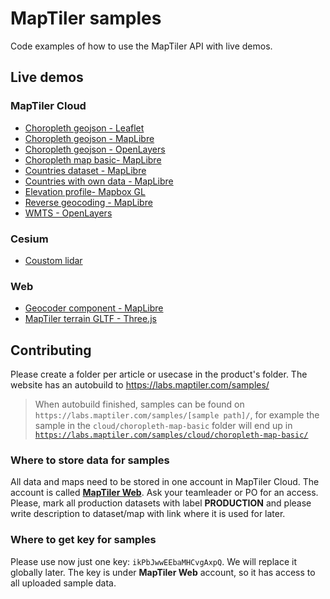 # MapTiler samples

Code examples of how to use the MapTiler API with live demos.

## Live demos
### MapTiler Cloud

- [Choropleth geojson - Leaflet](https://labs.maptiler.com/samples/cloud/choropleth-geojson-leaflet/)
- [Choropleth geojson - MapLibre](https://labs.maptiler.com/samples/cloud/choropleth-geojson-maplibre/)
- [Choropleth geojson - OpenLayers](https://labs.maptiler.com/samples/cloud/choropleth-geojson-openlayers/)
- [Choropleth map basic- MapLibre](https://labs.maptiler.com/samples/cloud/choropleth-map-basic/)
- [Countries dataset - MapLibre](https://labs.maptiler.com/samples/cloud/countries-dataset/)
- [Countries with own data - MapLibre](https://labs.maptiler.com/samples/cloud/countries-with-own-data/)
- [Elevation profile- Mapbox GL](https://labs.maptiler.com/samples/cloud/elevation-profile/)
- [Reverse geocoding - MapLibre](https://labs.maptiler.com/samples/cloud/reverse-geocoding-maplibre/)
- [WMTS - OpenLayers](https://labs.maptiler.com/samples/cloud/wmts-openlayers/)

### Cesium

- [Coustom lidar](https://labs.maptiler.com/samples/cesium/custom-lidar/)

### Web

- [Geocoder component - MapLibre](https://labs.maptiler.com/samples/web/geocoder-component/)
- [MapTiler terrain GLTF - Three.js](https://labs.maptiler.com/samples/web/threejs-gltf/)

## Contributing

Please create a folder per article or usecase in the product's folder. The website has an autobuild to https://labs.maptiler.com/samples/

> When autobuild finished, samples can be found on `https://labs.maptiler.com/samples/[sample path]/`, for example the sample in the `cloud/choropleth-map-basic` folder will end up in [`https://labs.maptiler.com/samples/cloud/choropleth-map-basic/`](https://labs.maptiler.com/samples/cloud/choropleth-map-basic/)
### Where to store data for samples
All data and maps need to be stored in one account in MapTiler Cloud. The account is called [**MapTiler Web**](https://cloud.maptiler.com/account/switch?account_id=a8ee7342-ffd3-45a7-b7c3-1b50050b033d). Ask your teamleader or PO for an access. Please, mark all production datasets with label **PRODUCTION** and please write description to dataset/map with link where it is used for later.

### Where to get key for samples
Please use now just one key: `ikPbJwwEEbaMHCvgAxpQ`. We will replace it globally later. The key is under **MapTiler Web** account, so it has access to all uploaded sample data.
